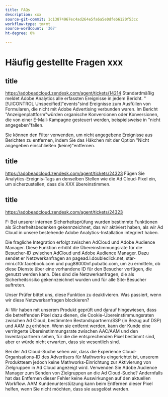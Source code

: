 ```yaml
---
title: FAQs
description: xxx
source-git-commit: 1c13874967ec4ad264e5fa6a5e0dfeb6120f53cc
workflow-type: tm+mt
source-wordcount: '367'
ht-degree: 0%

---
```


# Häufig gestellte Fragen xxx

## title

https://adobeadcloud.zendesk.com/agent/tickets/14214 Standardmäßig meldet Adobe Analytics alle erfassten Ereignisse in jedem Bericht. &quot;[!UICONTROL Unspecified]&quot;events&quot;sind Ereignisse zum Ausfüllen von Formularen, die nicht mit Adobe Advertising verbunden waren. Im Bericht &quot;Anzeigenplattform&quot;würden organische Konversionen oder Konversionen, die von einer E-Mail-Kampagne gesteuert werden, beispielsweise in &quot;nicht angegeben&quot;fallen.

Sie können den Filter verwenden, um nicht angegebene Ereignisse aus Berichten zu entfernen, indem Sie das Häkchen mit der Option &quot;Nicht angegeben einschließen (keine)&quot;entfernen. <!-- Not sure if this is in DSP or in Analytics Workspace -->

## title

https://adobeadcloud.zendesk.com/agent/tickets/24323 Fügen Sie Analytics-Ereignis-Tags an denselben Stellen wie die Ad Cloud-Pixel ein, um sicherzustellen, dass die XXX übereinstimmen.

## title

https://adobeadcloud.zendesk.com/agent/tickets/24323

F: Bei unserer internen Sicherheitsprüfung wurden bestimmte Funktionen als Sicherheitsbedenken gekennzeichnet, das wir aktiviert haben, als wir Ad Cloud in unsere bestehende Adobe Analytics-Installation integriert haben.

Die fragliche Integration erfolgt zwischen AdCloud und Adobe Audience Manager. Diese Funktion erhöht die Übereinstimmungsrate für die Besucher-ID zwischen AdCloud und Adobe Audience Manager. Dazu sendet er Netzwerkanfragen an pagead.l.doubleclick.net, star-mini.c10r.facebook.com und pug88000nf.pubatic.com, um zu ermitteln, ob diese Dienste über eine vorhandene ID für den Besucher verfügen, die genutzt werden kann. Dies sind die Netzwerkanfragen, die als Sicherheitsrisiko gekennzeichnet wurden und für alle Site-Besucher auftreten.

Unser Prüfer bittet uns, diese Funktion zu deaktivieren. Was passiert, wenn wir diese Netzwerkanfragen blockieren?

A: Wir haben mit unserem Produkt geprüft und darauf hingewiesen, dass die betreffenden Pixel dazu dienen, die Cookie-Übereinstimmungsraten zwischen Ad Cloud, bestimmten Bestandspartnern/SSP (in Bezug auf DSP) und AAM zu erhöhen.  Wenn sie entfernt werden, kann der Kunde eine verringerte Übereinstimmungsrate zwischen AAC/AAM und den Inventarpartnern sehen, für die die entsprechenden Pixel bestimmt sind, aber er würde nicht erwarten, dass sie wesentlich sind.

Bei der Ad Cloud-Suche sehen wir, dass die Experience Cloud-Organisations-ID des Advertisers für Mathworks eingerichtet ist, unserem Produktteam jedoch keine Mathworks-Einrichtung zur Aktivierung von Zielgruppen in Ad Cloud angezeigt wird. Verwenden Sie Adobe Audience Manager zum Senden von Zielgruppen an die Ad Cloud-Suche? Andernfalls hat das Entfernen dieser Fehler keine Auswirkungen auf den aktuellen Workflow. AAM Kundenunterstützung kann beim Entfernen dieser Pixel helfen, wenn Sie nicht möchten, dass sie ausgelöst werden.


